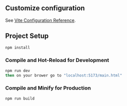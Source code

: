 ## Customize configuration

See [Vite Configuration Reference](https://vitejs.dev/config/).

## Project Setup

```sh
npm install
```

### Compile and Hot-Reload for Development

```sh
npm run dev
then on your brower go to "localhost:5173/main.html"
```

### Compile and Minify for Production

```sh
npm run build
```
